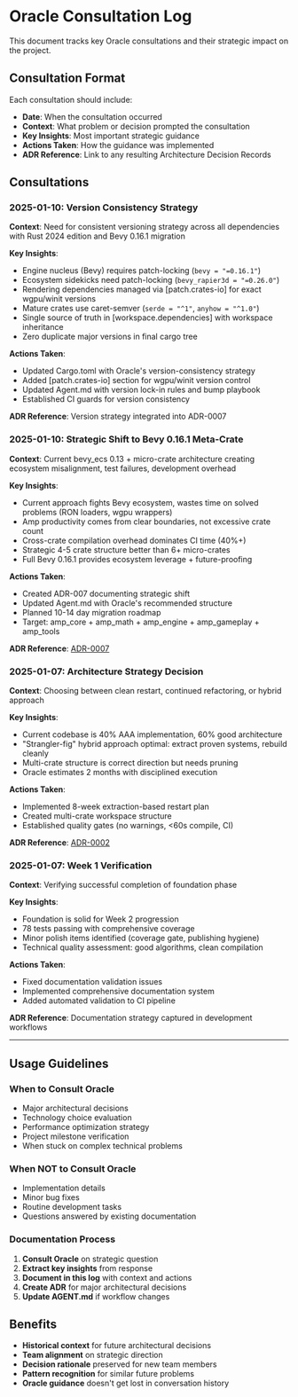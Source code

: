 # Oracle Consultation Log

This document tracks key Oracle consultations and their strategic impact on the project.

## Consultation Format

Each consultation should include:
- **Date**: When the consultation occurred
- **Context**: What problem or decision prompted the consultation
- **Key Insights**: Most important strategic guidance
- **Actions Taken**: How the guidance was implemented
- **ADR Reference**: Link to any resulting Architecture Decision Records

## Consultations

### 2025-01-10: Version Consistency Strategy
**Context**: Need for consistent versioning strategy across all dependencies with Rust 2024 edition and Bevy 0.16.1 migration

**Key Insights**:
- Engine nucleus (Bevy) requires patch-locking (`bevy = "=0.16.1"`)
- Ecosystem sidekicks need patch-locking (`bevy_rapier3d = "=0.26.0"`)
- Rendering dependencies managed via [patch.crates-io] for exact wgpu/winit versions
- Mature crates use caret-semver (`serde = "^1"`, `anyhow = "^1.0"`)
- Single source of truth in [workspace.dependencies] with workspace inheritance
- Zero duplicate major versions in final cargo tree

**Actions Taken**:
- Updated Cargo.toml with Oracle's version-consistency strategy
- Added [patch.crates-io] section for wgpu/winit version control
- Updated Agent.md with version lock-in rules and bump playbook
- Established CI guards for version consistency

**ADR Reference**: Version strategy integrated into ADR-0007

### 2025-01-10: Strategic Shift to Bevy 0.16.1 Meta-Crate
**Context**: Current bevy_ecs 0.13 + micro-crate architecture creating ecosystem misalignment, test failures, development overhead

**Key Insights**:
- Current approach fights Bevy ecosystem, wastes time on solved problems (RON loaders, wgpu wrappers)
- Amp productivity comes from clear boundaries, not excessive crate count
- Cross-crate compilation overhead dominates CI time (40%+)
- Strategic 4-5 crate structure better than 6+ micro-crates
- Full Bevy 0.16.1 provides ecosystem leverage + future-proofing

**Actions Taken**:
- Created ADR-007 documenting strategic shift
- Updated Agent.md with Oracle's recommended structure
- Planned 10-14 day migration roadmap
- Target: amp_core + amp_math + amp_engine + amp_gameplay + amp_tools

**ADR Reference**: [ADR-0007](adr/0007-strategic-shift-bevy-meta-crate.md)

### 2025-01-07: Architecture Strategy Decision
**Context**: Choosing between clean restart, continued refactoring, or hybrid approach

**Key Insights**:
- Current codebase is 40% AAA implementation, 60% good architecture
- "Strangler-fig" hybrid approach optimal: extract proven systems, rebuild cleanly
- Multi-crate structure is correct direction but needs pruning
- Oracle estimates 2 months with disciplined execution

**Actions Taken**:
- Implemented 8-week extraction-based restart plan
- Created multi-crate workspace structure
- Established quality gates (no warnings, <60s compile, CI)

**ADR Reference**: [ADR-0002](adr/0002-oracle-guided-architecture.md)

### 2025-01-07: Week 1 Verification
**Context**: Verifying successful completion of foundation phase

**Key Insights**:
- Foundation is solid for Week 2 progression
- 78 tests passing with comprehensive coverage
- Minor polish items identified (coverage gate, publishing hygiene)
- Technical quality assessment: good algorithms, clean compilation

**Actions Taken**:
- Fixed documentation validation issues
- Implemented comprehensive documentation system
- Added automated validation to CI pipeline

**ADR Reference**: Documentation strategy captured in development workflows

---

## Usage Guidelines

### When to Consult Oracle
- Major architectural decisions
- Technology choice evaluation
- Performance optimization strategy
- Project milestone verification
- When stuck on complex technical problems

### When NOT to Consult Oracle
- Implementation details
- Minor bug fixes
- Routine development tasks
- Questions answered by existing documentation

### Documentation Process
1. **Consult Oracle** on strategic question
2. **Extract key insights** from response
3. **Document in this log** with context and actions
4. **Create ADR** for major architectural decisions
5. **Update AGENT.md** if workflow changes

## Benefits

- **Historical context** for future architectural decisions
- **Team alignment** on strategic direction
- **Decision rationale** preserved for new team members
- **Pattern recognition** for similar future problems
- **Oracle guidance** doesn't get lost in conversation history
